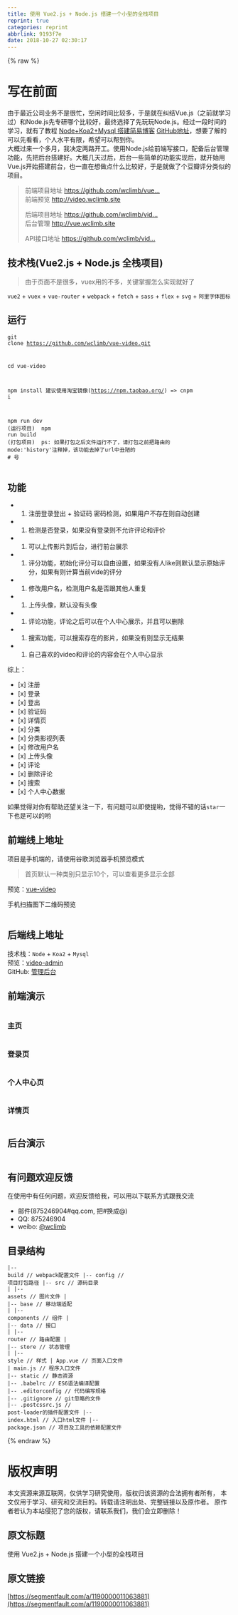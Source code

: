 ```yaml
---
title: 使用 Vue2.js + Node.js 搭建一个小型的全栈项目
reprint: true
categories: reprint
abbrlink: 9193f7e
date: 2018-10-27 02:30:17
---
```


{% raw %}
<h1 id="articleHeader0">&#x5199;&#x5728;&#x524D;&#x9762;</h1><p>&#x7531;&#x4E8E;&#x6700;&#x8FD1;&#x516C;&#x53F8;&#x4E1A;&#x52A1;&#x4E0D;&#x662F;&#x5F88;&#x5FD9;&#xFF0C;&#x7A7A;&#x95F2;&#x65F6;&#x95F4;&#x6BD4;&#x8F83;&#x591A;&#xFF0C;&#x4E8E;&#x662F;&#x5C31;&#x5728;&#x7EA0;&#x7ED3;Vue.js&#xFF08;&#x4E4B;&#x524D;&#x5C31;&#x5B66;&#x4E60;&#x8FC7;&#xFF09;&#x548C;Node.js&#x5148;&#x4E13;&#x7814;&#x54EA;&#x4E2A;&#x6BD4;&#x8F83;&#x597D;&#xFF0C;&#x6700;&#x7EC8;&#x9009;&#x62E9;&#x4E86;&#x5148;&#x73A9;&#x73A9;Node.js&#x3002;&#x7ECF;&#x8FC7;&#x4E00;&#x6BB5;&#x65F6;&#x95F4;&#x7684;&#x5B66;&#x4E60;&#xFF0C;&#x5C31;&#x6709;&#x4E86;&#x6559;&#x7A0B; <a href="http://www.wclimb.site/2017/07/12/Node-Koa2-Mysql-%E6%90%AD%E5%BB%BA%E7%AE%80%E6%98%93%E5%8D%9A%E5%AE%A2/" rel="nofollow noreferrer" target="_blank">Node+Koa2+Mysql &#x642D;&#x5EFA;&#x7B80;&#x6613;&#x535A;&#x5BA2;</a> <a href="https://github.com/wclimb/Koa2-blog" rel="nofollow noreferrer" target="_blank">GitHub&#x5730;&#x5740;</a>&#xFF0C;&#x60F3;&#x8981;&#x4E86;&#x89E3;&#x7684;&#x53EF;&#x4EE5;&#x5148;&#x770B;&#x770B;&#xFF0C;&#x4E2A;&#x4EBA;&#x6C34;&#x5E73;&#x6709;&#x9650;&#xFF0C;&#x5E0C;&#x671B;&#x53EF;&#x4EE5;&#x5E2E;&#x5230;&#x4F60;&#x3002;<br>&#x5927;&#x6982;&#x8FC7;&#x6765;&#x4E00;&#x4E2A;&#x591A;&#x6708;&#xFF0C;&#x6211;&#x51B3;&#x5B9A;&#x4E24;&#x8DEF;&#x5F00;&#x5DE5;&#x3002;&#x4F7F;&#x7528;Node.js&#x7ED9;&#x524D;&#x7AEF;&#x5199;&#x63A5;&#x53E3;&#xFF0C;&#x914D;&#x5907;&#x540E;&#x53F0;&#x7BA1;&#x7406;&#x529F;&#x80FD;&#xFF0C;&#x5148;&#x628A;&#x540E;&#x53F0;&#x642D;&#x5EFA;&#x597D;&#x3002;&#x5927;&#x6982;&#x51E0;&#x5929;&#x8FC7;&#x540E;&#xFF0C;&#x540E;&#x53F0;&#x4E00;&#x4E9B;&#x7B80;&#x5355;&#x7684;&#x529F;&#x80FD;&#x5B9E;&#x73B0;&#x540E;&#xFF0C;&#x5C31;&#x5F00;&#x59CB;&#x7528;Vue.js&#x5F00;&#x59CB;&#x642D;&#x5EFA;&#x524D;&#x53F0;&#xFF0C;&#x4E5F;&#x4E00;&#x76F4;&#x5728;&#x60F3;&#x505A;&#x70B9;&#x4EC0;&#x4E48;&#x6BD4;&#x8F83;&#x597D;&#xFF0C;&#x4E8E;&#x662F;&#x5C31;&#x505A;&#x4E86;&#x4E2A;&#x8C46;&#x74E3;&#x8BC4;&#x5206;&#x7C7B;&#x4F3C;&#x7684;&#x9879;&#x76EE;&#x3002;</p><blockquote>&#x524D;&#x7AEF;&#x9879;&#x76EE;&#x5730;&#x5740; <a href="https://github.com/wclimb/vue-video" rel="nofollow noreferrer" target="_blank">https://github.com/wclimb/vue...</a><br>&#x524D;&#x7AEF;&#x9884;&#x89C8; <a href="http://video.wclimb.site" rel="nofollow noreferrer" target="_blank">http://video.wclimb.site</a><p>&#x540E;&#x7AEF;&#x9879;&#x76EE;&#x5730;&#x5740; <a href="https://github.com/wclimb/video-admin" rel="nofollow noreferrer" target="_blank">https://github.com/wclimb/vid...</a><br>&#x540E;&#x53F0;&#x7BA1;&#x7406; <a href="http://vue.wclimb.site" rel="nofollow noreferrer" target="_blank">http://vue.wclimb.site</a></p><p>API&#x63A5;&#x53E3;&#x5730;&#x5740; <a href="https://github.com/wclimb/video-admin/blob/master/API.md" rel="nofollow noreferrer" target="_blank">https://github.com/wclimb/vid...</a></p></blockquote><h2 id="articleHeader1">&#x6280;&#x672F;&#x6808;(Vue2.js + Node.js &#x5168;&#x6808;&#x9879;&#x76EE;)</h2><blockquote>&#x7531;&#x4E8E;&#x9875;&#x9762;&#x4E0D;&#x662F;&#x5F88;&#x591A;&#xFF0C;vuex&#x7528;&#x7684;&#x4E0D;&#x591A;&#xFF0C;&#x5173;&#x952E;&#x638C;&#x63E1;&#x600E;&#x4E48;&#x5B9E;&#x73B0;&#x5C31;&#x597D;&#x4E86;</blockquote><p><code>vue2</code> + <code>vuex</code> + <code>vue-router</code> + <code>webpack</code> + <code>fetch</code> + <code>sass</code> + <code>flex</code> + <code>svg</code> + <code>&#x963F;&#x91CC;&#x5B57;&#x4F53;&#x56FE;&#x6807;</code></p><h2 id="articleHeader2">&#x8FD0;&#x884C;</h2><div class="widget-codetool" style="display:none"><div class="widget-codetool--inner"><span class="selectCode code-tool" data-toggle="tooltip" data-placement="top" title="" data-original-title="&#x5168;&#x9009;"></span> <span type="button" class="copyCode code-tool" data-toggle="tooltip" data-placement="top" data-clipboard-text="git clone https://github.com/wclimb/vue-video.git

cd vue-video

npm install  &#x5EFA;&#x8BAE;&#x4F7F;&#x7528;&#x6DD8;&#x5B9D;&#x955C;&#x50CF;(https://npm.taobao.org/) =&gt;  cnpm i

npm run dev (&#x8FD0;&#x884C;&#x9879;&#x76EE;)

npm run build (&#x6253;&#x5305;&#x9879;&#x76EE;)

ps: &#x5982;&#x679C;&#x6253;&#x5305;&#x4E4B;&#x540E;&#x6587;&#x4EF6;&#x8FD0;&#x884C;&#x4E0D;&#x4E86;&#xFF0C;&#x8BF7;&#x6253;&#x5305;&#x4E4B;&#x524D;&#x628A;&#x8DEF;&#x7531;&#x7684; mode:&apos;history&apos;&#x6CE8;&#x91CA;&#x6389;&#xFF0C;&#x8BE5;&#x529F;&#x80FD;&#x53BB;&#x6389;&#x4E86;url&#x4E2D;&#x4E11;&#x964B;&#x7684; # &#x53F7;
" title="" data-original-title="&#x590D;&#x5236;"></span> <span type="button" class="saveToNote code-tool" data-toggle="tooltip" data-placement="top" title="" data-original-title="&#x653E;&#x8FDB;&#x7B14;&#x8BB0;"></span></div></div><pre class="hljs dockerfile"><code>git clone https://github.com/wclimb/vue-video.git

cd vue-video

npm install  &#x5EFA;&#x8BAE;&#x4F7F;&#x7528;&#x6DD8;&#x5B9D;&#x955C;&#x50CF;(https://npm.taobao.org/) =&gt;  cnpm i

npm <span class="hljs-keyword">run</span><span class="bash"> dev (&#x8FD0;&#x884C;&#x9879;&#x76EE;)
</span>
npm <span class="hljs-keyword">run</span><span class="bash"> build (&#x6253;&#x5305;&#x9879;&#x76EE;)
</span>
ps: &#x5982;&#x679C;&#x6253;&#x5305;&#x4E4B;&#x540E;&#x6587;&#x4EF6;&#x8FD0;&#x884C;&#x4E0D;&#x4E86;&#xFF0C;&#x8BF7;&#x6253;&#x5305;&#x4E4B;&#x524D;&#x628A;&#x8DEF;&#x7531;&#x7684; mode:<span class="hljs-string">&apos;history&apos;</span>&#x6CE8;&#x91CA;&#x6389;&#xFF0C;&#x8BE5;&#x529F;&#x80FD;&#x53BB;&#x6389;&#x4E86;url&#x4E2D;&#x4E11;&#x964B;&#x7684; <span class="hljs-comment"># &#x53F7;</span>
</code></pre><h2 id="articleHeader3">&#x529F;&#x80FD;</h2><ul><li><ol><li>&#x6CE8;&#x518C;&#x767B;&#x5F55;&#x767B;&#x51FA; + &#x9A8C;&#x8BC1;&#x7801; &#x5BC6;&#x7801;&#x68C0;&#x6D4B;&#xFF0C;&#x5982;&#x679C;&#x7528;&#x6237;&#x4E0D;&#x5B58;&#x5728;&#x5219;&#x81EA;&#x52A8;&#x521B;&#x5EFA;</li></ol></li><li><ol><li>&#x68C0;&#x6D4B;&#x662F;&#x5426;&#x767B;&#x5F55;&#xFF0C;&#x5982;&#x679C;&#x6CA1;&#x6709;&#x767B;&#x5F55;&#x5219;&#x4E0D;&#x5141;&#x8BB8;&#x8BC4;&#x8BBA;&#x548C;&#x8BC4;&#x4EF7;</li></ol></li><li><ol><li>&#x53EF;&#x4EE5;&#x4E0A;&#x4F20;&#x5F71;&#x7247;&#x5230;&#x540E;&#x53F0;&#xFF0C;&#x8FDB;&#x884C;&#x524D;&#x53F0;&#x5C55;&#x793A;</li></ol></li><li><ol><li>&#x8BC4;&#x5206;&#x529F;&#x80FD;&#xFF0C;&#x521D;&#x59CB;&#x5316;&#x8BC4;&#x5206;&#x53EF;&#x4EE5;&#x81EA;&#x7531;&#x8BBE;&#x7F6E;&#xFF0C;&#x5982;&#x679C;&#x6CA1;&#x6709;&#x4EBA;like&#x5219;&#x9ED8;&#x8BA4;&#x663E;&#x793A;&#x539F;&#x59CB;&#x8BC4;&#x5206;&#xFF0C;&#x5982;&#x679C;&#x6709;&#x5219;&#x8BA1;&#x7B97;&#x5F53;&#x524D;vide&#x7684;&#x8BC4;&#x5206;</li></ol></li><li><ol><li>&#x4FEE;&#x6539;&#x7528;&#x6237;&#x540D;&#xFF0C;&#x68C0;&#x6D4B;&#x7528;&#x6237;&#x540D;&#x662F;&#x5426;&#x8DDF;&#x5176;&#x4ED6;&#x4EBA;&#x91CD;&#x590D;</li></ol></li><li><ol><li>&#x4E0A;&#x4F20;&#x5934;&#x50CF;&#xFF0C;&#x9ED8;&#x8BA4;&#x6CA1;&#x6709;&#x5934;&#x50CF;</li></ol></li><li><ol><li>&#x8BC4;&#x8BBA;&#x529F;&#x80FD;&#xFF0C;&#x8BC4;&#x8BBA;&#x4E4B;&#x540E;&#x53EF;&#x4EE5;&#x5728;&#x4E2A;&#x4EBA;&#x4E2D;&#x5FC3;&#x5C55;&#x793A;&#xFF0C;&#x5E76;&#x4E14;&#x53EF;&#x4EE5;&#x5220;&#x9664;</li></ol></li><li><ol><li>&#x641C;&#x7D22;&#x529F;&#x80FD;&#xFF0C;&#x53EF;&#x4EE5;&#x641C;&#x7D22;&#x5B58;&#x5728;&#x7684;&#x5F71;&#x7247;&#xFF0C;&#x5982;&#x679C;&#x6CA1;&#x6709;&#x5219;&#x663E;&#x793A;&#x65E0;&#x7ED3;&#x679C;</li></ol></li><li><ol><li>&#x81EA;&#x5DF1;&#x559C;&#x6B22;&#x7684;video&#x548C;&#x8BC4;&#x8BBA;&#x7684;&#x5185;&#x5BB9;&#x4F1A;&#x5728;&#x4E2A;&#x4EBA;&#x4E2D;&#x5FC3;&#x663E;&#x793A;</li></ol></li></ul><p>&#x7EFC;&#x4E0A;&#xFF1A;</p><ul><li>[x] &#x6CE8;&#x518C;</li><li>[x] &#x767B;&#x5F55;</li><li>[x] &#x767B;&#x51FA;</li><li>[x] &#x9A8C;&#x8BC1;&#x7801;</li><li>[x] &#x8BE6;&#x60C5;&#x9875;</li><li>[x] &#x5206;&#x7C7B;</li><li>[x] &#x5206;&#x7C7B;&#x5F71;&#x89C6;&#x5217;&#x8868;</li><li>[x] &#x4FEE;&#x6539;&#x7528;&#x6237;&#x540D;</li><li>[x] &#x4E0A;&#x4F20;&#x5934;&#x50CF;</li><li>[x] &#x8BC4;&#x8BBA;</li><li>[x] &#x5220;&#x9664;&#x8BC4;&#x8BBA;</li><li>[x] &#x641C;&#x7D22;</li><li>[x] &#x4E2A;&#x4EBA;&#x4E2D;&#x5FC3;&#x6570;&#x636E;</li></ul><p>&#x5982;&#x679C;&#x89C9;&#x5F97;&#x5BF9;&#x4F60;&#x6709;&#x5E2E;&#x52A9;&#x8FD8;&#x671B;&#x5173;&#x6CE8;&#x4E00;&#x4E0B;&#xFF0C;&#x6709;&#x95EE;&#x9898;&#x53EF;&#x4EE5;&#x5373;&#x4F7F;&#x63D0;&#x54DF;&#xFF0C;&#x89C9;&#x5F97;&#x4E0D;&#x9519;&#x7684;&#x8BDD;<code>star</code>&#x4E00;&#x4E0B;&#x4E5F;&#x662F;&#x53EF;&#x4EE5;&#x7684;&#x54DF;</p><h2 id="articleHeader4">&#x524D;&#x7AEF;&#x7EBF;&#x4E0A;&#x5730;&#x5740;</h2><p>&#x9879;&#x76EE;&#x662F;&#x624B;&#x673A;&#x7AEF;&#x7684;&#xFF0C;&#x8BF7;&#x4F7F;&#x7528;&#x8C37;&#x6B4C;&#x6D4F;&#x89C8;&#x5668;&#x624B;&#x673A;&#x9884;&#x89C8;&#x6A21;&#x5F0F;</p><blockquote>&#x9996;&#x9875;&#x9ED8;&#x8BA4;&#x4E00;&#x79CD;&#x7C7B;&#x522B;&#x53EA;&#x663E;&#x793A;10&#x4E2A;&#xFF0C;&#x53EF;&#x4EE5;&#x67E5;&#x770B;&#x66F4;&#x591A;&#x663E;&#x793A;&#x5168;&#x90E8;</blockquote><p>&#x9884;&#x89C8;&#xFF1A;<a href="http://video.wclimb.site" rel="nofollow noreferrer" target="_blank">vue-video</a></p><p>&#x624B;&#x673A;&#x626B;&#x63CF;&#x56FE;&#x4E0B;&#x4E8C;&#x7EF4;&#x7801;&#x9884;&#x89C8;</p><p><span class="img-wrap"><img data-src="/img/remote/1460000015137898?w=300&amp;h=300" src="https://static.alili.tech/img/remote/1460000015137898?w=300&amp;h=300" alt="" title="" style="cursor:pointer"></span></p><h2 id="articleHeader5">&#x540E;&#x7AEF;&#x7EBF;&#x4E0A;&#x5730;&#x5740;</h2><p>&#x6280;&#x672F;&#x6808;&#xFF1A;<code>Node</code> + <code>Koa2</code> + <code>Mysql</code><br>&#x9884;&#x89C8;&#xFF1A;<a href="http://vue.wclimb.site" rel="nofollow noreferrer" target="_blank">video-admin</a><br>GitHub: <a href="https://github.com/wclimb/video-admin" rel="nofollow noreferrer" target="_blank">&#x7BA1;&#x7406;&#x540E;&#x53F0;</a></p><h2 id="articleHeader6">&#x524D;&#x7AEF;&#x6F14;&#x793A;</h2><p><span class="img-wrap"><img data-src="/img/remote/1460000015137899" src="https://static.alili.tech/img/remote/1460000015137899" alt="" title="" style="cursor:pointer"></span></p><h3 id="articleHeader7">&#x4E3B;&#x9875;</h3><p><span class="img-wrap"><img data-src="/img/remote/1460000015137900?w=376&amp;h=666" src="https://static.alili.tech/img/remote/1460000015137900?w=376&amp;h=666" alt="" title="" style="cursor:pointer;display:inline"></span><span class="img-wrap"><img data-src="/img/remote/1460000015137901?w=374&amp;h=667" src="https://static.alili.tech/img/remote/1460000015137901?w=374&amp;h=667" alt="" title="" style="cursor:pointer;display:inline"></span></p><h3 id="articleHeader8">&#x767B;&#x5F55;&#x9875;</h3><p><span class="img-wrap"><img data-src="/img/remote/1460000015137902" src="https://static.alili.tech/img/remote/1460000015137902" alt="" title="" style="cursor:pointer"></span></p><h3 id="articleHeader9">&#x4E2A;&#x4EBA;&#x4E2D;&#x5FC3;&#x9875;</h3><p><span class="img-wrap"><img data-src="/img/remote/1460000015137903?w=373&amp;h=664" src="https://static.alili.tech/img/remote/1460000015137903?w=373&amp;h=664" alt="" title="" style="cursor:pointer;display:inline"></span><span class="img-wrap"><img data-src="/img/remote/1460000015137904?w=372&amp;h=667" src="https://static.alili.tech/img/remote/1460000015137904?w=372&amp;h=667" alt="" title="" style="cursor:pointer;display:inline"></span></p><h3 id="articleHeader10">&#x8BE6;&#x60C5;&#x9875;</h3><p><span class="img-wrap"><img data-src="/img/remote/1460000015137905?w=375&amp;h=668" src="https://static.alili.tech/img/remote/1460000015137905?w=375&amp;h=668" alt="" title="" style="cursor:pointer;display:inline"></span></p><h2 id="articleHeader11">&#x540E;&#x53F0;&#x6F14;&#x793A;</h2><p><span class="img-wrap"><img data-src="/img/remote/1460000015137906" src="https://static.alili.tech/img/remote/1460000015137906" alt="" title="" style="cursor:pointer"></span></p><h2 id="articleHeader12">&#x6709;&#x95EE;&#x9898;&#x6B22;&#x8FCE;&#x53CD;&#x9988;</h2><p>&#x5728;&#x4F7F;&#x7528;&#x4E2D;&#x6709;&#x4EFB;&#x4F55;&#x95EE;&#x9898;&#xFF0C;&#x6B22;&#x8FCE;&#x53CD;&#x9988;&#x7ED9;&#x6211;&#xFF0C;&#x53EF;&#x4EE5;&#x7528;&#x4EE5;&#x4E0B;&#x8054;&#x7CFB;&#x65B9;&#x5F0F;&#x8DDF;&#x6211;&#x4EA4;&#x6D41;</p><ul><li>&#x90AE;&#x4EF6;(875246904#qq.com, &#x628A;#&#x6362;&#x6210;@)</li><li>QQ: 875246904</li><li>weibo: <a href="http://weibo.com/u/3966368179" rel="nofollow noreferrer" target="_blank">@wclimb</a></li></ul><h2 id="articleHeader13">&#x76EE;&#x5F55;&#x7ED3;&#x6784;</h2><div class="widget-codetool" style="display:none"><div class="widget-codetool--inner"><span class="selectCode code-tool" data-toggle="tooltip" data-placement="top" title="" data-original-title="&#x5168;&#x9009;"></span> <span type="button" class="copyCode code-tool" data-toggle="tooltip" data-placement="top" data-clipboard-text="|-- build                            // webpack&#x914D;&#x7F6E;&#x6587;&#x4EF6;
|-- config                           // &#x9879;&#x76EE;&#x6253;&#x5305;&#x8DEF;&#x5F84;
|-- src                              // &#x6E90;&#x7801;&#x76EE;&#x5F55;
|   |-- assets                       // &#x56FE;&#x7247;&#x6587;&#x4EF6;
|   |-- base                            // &#x79FB;&#x52A8;&#x7AEF;&#x9002;&#x914D;
|   |-- components                   // &#x7EC4;&#x4EF6;
|   |-- data                         // &#x63A5;&#x53E3;
|   |-- router                         // &#x8DEF;&#x7531;&#x914D;&#x7F6E;
|   |-- store                        // &#x72B6;&#x6001;&#x7BA1;&#x7406;
|   |-- style                        // &#x6837;&#x5F0F;
|        App.vue                      // &#x9875;&#x9762;&#x5165;&#x53E3;&#x6587;&#x4EF6;
|        main.js                      // &#x7A0B;&#x5E8F;&#x5165;&#x53E3;&#x6587;&#x4EF6;
|-- static                           // &#x9759;&#x6001;&#x8D44;&#x6E90;
|-- .babelrc                         // ES6&#x8BED;&#x6CD5;&#x7F16;&#x8BD1;&#x914D;&#x7F6E;
|-- .editorconfig                    // &#x4EE3;&#x7801;&#x7F16;&#x5199;&#x89C4;&#x683C;
|-- .gitignore                       // git&#x5FFD;&#x7565;&#x7684;&#x6587;&#x4EF6;
|-- .postcssrc.js                    // post-loader&#x7684;&#x63D2;&#x4EF6;&#x914D;&#x7F6E;&#x6587;&#x4EF6;
|-- index.html                       // &#x5165;&#x53E3;html&#x6587;&#x4EF6;
|-- package.json                     // &#x9879;&#x76EE;&#x53CA;&#x5DE5;&#x5177;&#x7684;&#x4F9D;&#x8D56;&#x914D;&#x7F6E;&#x6587;&#x4EF6;
" title="" data-original-title="&#x590D;&#x5236;"></span> <span type="button" class="saveToNote code-tool" data-toggle="tooltip" data-placement="top" title="" data-original-title="&#x653E;&#x8FDB;&#x7B14;&#x8BB0;"></span></div></div><pre class="hljs gherkin"><code>|<span class="hljs-string">-- build                            // webpack&#x914D;&#x7F6E;&#x6587;&#x4EF6;
</span>|<span class="hljs-string">-- config                           // &#x9879;&#x76EE;&#x6253;&#x5305;&#x8DEF;&#x5F84;
</span>|<span class="hljs-string">-- src                              // &#x6E90;&#x7801;&#x76EE;&#x5F55;
</span>|<span class="hljs-string">   </span>|<span class="hljs-string">-- assets                       // &#x56FE;&#x7247;&#x6587;&#x4EF6;
</span>|<span class="hljs-string">   </span>|<span class="hljs-string">-- base                            // &#x79FB;&#x52A8;&#x7AEF;&#x9002;&#x914D;
</span>|<span class="hljs-string">   </span>|<span class="hljs-string">-- components                   // &#x7EC4;&#x4EF6;
</span>|<span class="hljs-string">   </span>|<span class="hljs-string">-- data                         // &#x63A5;&#x53E3;
</span>|<span class="hljs-string">   </span>|<span class="hljs-string">-- router                         // &#x8DEF;&#x7531;&#x914D;&#x7F6E;
</span>|<span class="hljs-string">   </span>|<span class="hljs-string">-- store                        // &#x72B6;&#x6001;&#x7BA1;&#x7406;
</span>|<span class="hljs-string">   </span>|<span class="hljs-string">-- style                        // &#x6837;&#x5F0F;
</span>|<span class="hljs-string">        App.vue                      // &#x9875;&#x9762;&#x5165;&#x53E3;&#x6587;&#x4EF6;
</span>|<span class="hljs-string">        main.js                      // &#x7A0B;&#x5E8F;&#x5165;&#x53E3;&#x6587;&#x4EF6;
</span>|<span class="hljs-string">-- static                           // &#x9759;&#x6001;&#x8D44;&#x6E90;
</span>|<span class="hljs-string">-- .babelrc                         // ES6&#x8BED;&#x6CD5;&#x7F16;&#x8BD1;&#x914D;&#x7F6E;
</span>|<span class="hljs-string">-- .editorconfig                    // &#x4EE3;&#x7801;&#x7F16;&#x5199;&#x89C4;&#x683C;
</span>|<span class="hljs-string">-- .gitignore                       // git&#x5FFD;&#x7565;&#x7684;&#x6587;&#x4EF6;
</span>|<span class="hljs-string">-- .postcssrc.js                    // post-loader&#x7684;&#x63D2;&#x4EF6;&#x914D;&#x7F6E;&#x6587;&#x4EF6;
</span>|<span class="hljs-string">-- index.html                       // &#x5165;&#x53E3;html&#x6587;&#x4EF6;
</span>|<span class="hljs-string">-- package.json                     // &#x9879;&#x76EE;&#x53CA;&#x5DE5;&#x5177;&#x7684;&#x4F9D;&#x8D56;&#x914D;&#x7F6E;&#x6587;&#x4EF6;
</span></code></pre>
{% endraw %}

# 版权声明
本文资源来源互联网，仅供学习研究使用，版权归该资源的合法拥有者所有，
本文仅用于学习、研究和交流目的。转载请注明出处、完整链接以及原作者。
原作者若认为本站侵犯了您的版权，请联系我们，我们会立即删除！

## 原文标题
使用 Vue2.js + Node.js 搭建一个小型的全栈项目

## 原文链接
[https://segmentfault.com/a/1190000011063881](https://segmentfault.com/a/1190000011063881)

